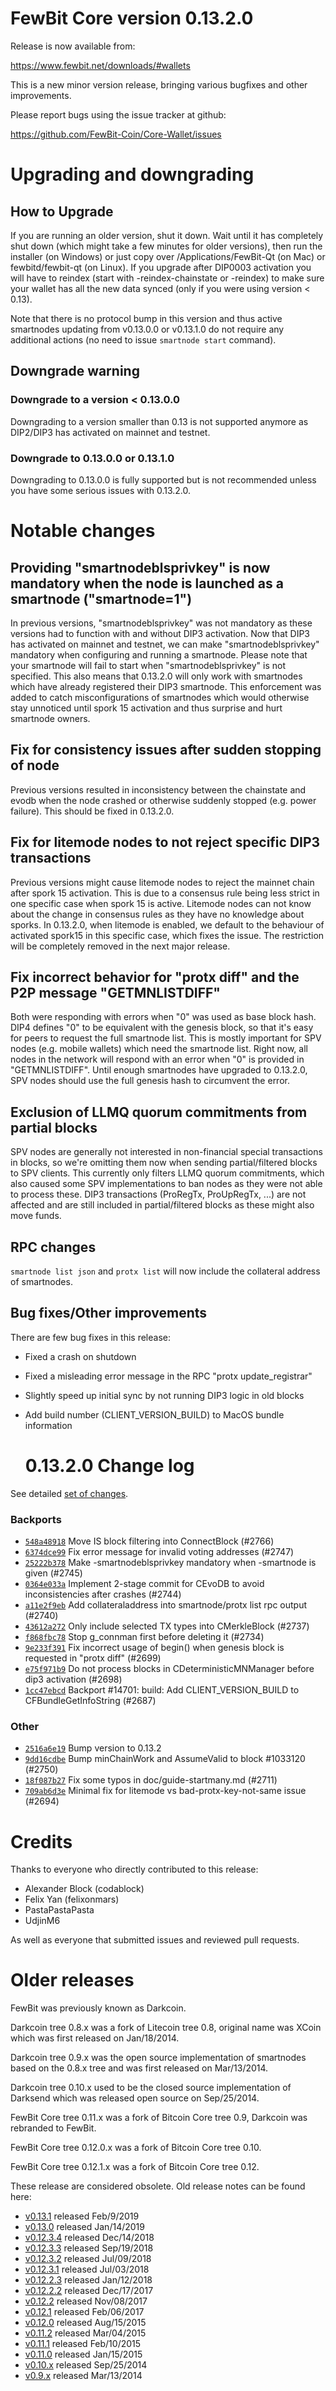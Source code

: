 # FewBit Core version 0.13.2.0

Release is now available from:

<https://www.fewbit.net/downloads/#wallets>

This is a new minor version release, bringing various bugfixes and other improvements.

Please report bugs using the issue tracker at github:

<https://github.com/FewBit-Coin/Core-Wallet/issues>

# Upgrading and downgrading

## How to Upgrade

If you are running an older version, shut it down. Wait until it has completely
shut down (which might take a few minutes for older versions), then run the
installer (on Windows) or just copy over /Applications/FewBit-Qt (on Mac) or
fewbitd/fewbit-qt (on Linux). If you upgrade after DIP0003 activation you will
have to reindex (start with -reindex-chainstate or -reindex) to make sure
your wallet has all the new data synced (only if you were using version < 0.13).

Note that there is no protocol bump in this version and thus active smartnodes
updating from v0.13.0.0 or v0.13.1.0 do not require any additional actions (no need to issue
`smartnode start` command).

## Downgrade warning

### Downgrade to a version < 0.13.0.0

Downgrading to a version smaller than 0.13 is not supported anymore as DIP2/DIP3 has activated
on mainnet and testnet.

### Downgrade to 0.13.0.0 or 0.13.1.0

Downgrading to 0.13.0.0 is fully supported but is not recommended unless you have some serious issues with 0.13.2.0.

# Notable changes

## Providing "smartnodeblsprivkey" is now mandatory when the node is launched as a smartnode ("smartnode=1")

In previous versions, "smartnodeblsprivkey" was not mandatory as these versions had to function with and without DIP3
activation. Now that DIP3 has activated on mainnet and testnet, we can make "smartnodeblsprivkey" mandatory when
configuring and running a smartnode. Please note that your smartnode will fail to start when "smartnodeblsprivkey"
is not specified. This also means that 0.13.2.0 will only work with smartnodes which have already registered their
DIP3 smartnode. This enforcement was added to catch misconfigurations of smartnodes which would otherwise stay
unnoticed until spork 15 activation and thus surprise and hurt smartnode owners.

## Fix for consistency issues after sudden stopping of node

Previous versions resulted in inconsistency between the chainstate and evodb when the node crashed or otherwise suddenly
stopped (e.g. power failure). This should be fixed in 0.13.2.0.

## Fix for litemode nodes to not reject specific DIP3 transactions

Previous versions might cause litemode nodes to reject the mainnet chain after spork 15 activation. This is due to a
consensus rule being less strict in one specific case when spork 15 is active. Litemode nodes can not know about the
change in consensus rules as they have no knowledge about sporks. In 0.13.2.0, when litemode is enabled, we default to the
behaviour of activated spork15 in this specific case, which fixes the issue. The restriction will be completely removed
in the next major release.

## Fix incorrect behavior for "protx diff" and the P2P message "GETMNLISTDIFF"

Both were responding with errors when "0" was used as base block hash. DIP4 defines "0" to be equivalent with the
genesis block, so that it's easy for peers to request the full smartnode list.
This is mostly important for SPV nodes (e.g. mobile wallets) which need the smartnode list. Right now, all nodes in
the network will respond with an error when "0" is provided in "GETMNLISTDIFF". Until enough smartnodes have upgraded
to 0.13.2.0, SPV nodes should use the full genesis hash to circumvent the error.

## Exclusion of LLMQ quorum commitments from partial blocks

SPV nodes are generally not interested in non-financial special transactions in blocks, so we're omitting them now when
sending partial/filtered blocks to SPV clients. This currently only filters LLMQ quorum commitments, which also caused
some SPV implementations to ban nodes as they were not able to process these. DIP3 transactions (ProRegTx, ProUpRegTx, ...)
are not affected and are still included in partial/filtered blocks as these might also move funds.

## RPC changes

`smartnode list json` and `protx list` will now include the collateral address of smartnodes.

## Bug fixes/Other improvements

There are few bug fixes in this release:

-   Fixed a crash on shutdown
-   Fixed a misleading error message in the RPC "protx update_registrar"
-   Slightly speed up initial sync by not running DIP3 logic in old blocks
-   Add build number (CLIENT_VERSION_BUILD) to MacOS bundle information

    # 0.13.2.0 Change log

See detailed [set of changes](https://github.com/FewBit-Coin/Core-Wallet/compare/v0.13.1.0...fewbit:v0.13.2.0).

### Backports

-   [`548a48918`](https://github.com/FewBit-Coin/Core-Wallet/commit/548a48918) Move IS block filtering into ConnectBlock (#2766)
-   [`6374dce99`](https://github.com/FewBit-Coin/Core-Wallet/commit/6374dce99) Fix error message for invalid voting addresses (#2747)
-   [`25222b378`](https://github.com/FewBit-Coin/Core-Wallet/commit/25222b378) Make -smartnodeblsprivkey mandatory when -smartnode is given (#2745)
-   [`0364e033a`](https://github.com/FewBit-Coin/Core-Wallet/commit/0364e033a) Implement 2-stage commit for CEvoDB to avoid inconsistencies after crashes (#2744)
-   [`a11e2f9eb`](https://github.com/FewBit-Coin/Core-Wallet/commit/a11e2f9eb) Add collateraladdress into smartnode/protx list rpc output (#2740)
-   [`43612a272`](https://github.com/FewBit-Coin/Core-Wallet/commit/43612a272) Only include selected TX types into CMerkleBlock (#2737)
-   [`f868fbc78`](https://github.com/FewBit-Coin/Core-Wallet/commit/f868fbc78) Stop g_connman first before deleting it (#2734)
-   [`9e233f391`](https://github.com/FewBit-Coin/Core-Wallet/commit/9e233f391) Fix incorrect usage of begin() when genesis block is requested in "protx diff" (#2699)
-   [`e75f971b9`](https://github.com/FewBit-Coin/Core-Wallet/commit/e75f971b9) Do not process blocks in CDeterministicMNManager before dip3 activation (#2698)
-   [`1cc47ebcd`](https://github.com/FewBit-Coin/Core-Wallet/commit/1cc47ebcd) Backport #14701: build: Add CLIENT_VERSION_BUILD to CFBundleGetInfoString (#2687)

### Other

-   [`2516a6e19`](https://github.com/FewBit-Coin/Core-Wallet/commit/2516a6e19) Bump version to 0.13.2
-   [`9dd16cdbe`](https://github.com/FewBit-Coin/Core-Wallet/commit/9dd16cdbe) Bump minChainWork and AssumeValid to block #1033120 (#2750)
-   [`18f087b27`](https://github.com/FewBit-Coin/Core-Wallet/commit/18f087b27) Fix some typos in doc/guide-startmany.md (#2711)
-   [`709ab6d3e`](https://github.com/FewBit-Coin/Core-Wallet/commit/709ab6d3e) Minimal fix for litemode vs bad-protx-key-not-same issue (#2694)

# Credits

Thanks to everyone who directly contributed to this release:

-   Alexander Block (codablock)
-   Felix Yan (felixonmars)
-   PastaPastaPasta
-   UdjinM6

As well as everyone that submitted issues and reviewed pull requests.

# Older releases

FewBit was previously known as Darkcoin.

Darkcoin tree 0.8.x was a fork of Litecoin tree 0.8, original name was XCoin
which was first released on Jan/18/2014.

Darkcoin tree 0.9.x was the open source implementation of smartnodes based on
the 0.8.x tree and was first released on Mar/13/2014.

Darkcoin tree 0.10.x used to be the closed source implementation of Darksend
which was released open source on Sep/25/2014.

FewBit Core tree 0.11.x was a fork of Bitcoin Core tree 0.9,
Darkcoin was rebranded to FewBit.

FewBit Core tree 0.12.0.x was a fork of Bitcoin Core tree 0.10.

FewBit Core tree 0.12.1.x was a fork of Bitcoin Core tree 0.12.

These release are considered obsolete. Old release notes can be found here:

-   [v0.13.1](https://github.com/FewBit-Coin/Core-Wallet/blob/master/doc/release-notes/fewbit/release-notes-0.13.1.md) released Feb/9/2019
-   [v0.13.0](https://github.com/FewBit-Coin/Core-Wallet/blob/master/doc/release-notes/fewbit/release-notes-0.13.0.md) released Jan/14/2019
-   [v0.12.3.4](https://github.com/FewBit-Coin/Core-Wallet/blob/master/doc/release-notes/fewbit/release-notes-0.12.3.4.md) released Dec/14/2018
-   [v0.12.3.3](https://github.com/FewBit-Coin/Core-Wallet/blob/master/doc/release-notes/fewbit/release-notes-0.12.3.3.md) released Sep/19/2018
-   [v0.12.3.2](https://github.com/FewBit-Coin/Core-Wallet/blob/master/doc/release-notes/fewbit/release-notes-0.12.3.2.md) released Jul/09/2018
-   [v0.12.3.1](https://github.com/FewBit-Coin/Core-Wallet/blob/master/doc/release-notes/fewbit/release-notes-0.12.3.1.md) released Jul/03/2018
-   [v0.12.2.3](https://github.com/FewBit-Coin/Core-Wallet/blob/master/doc/release-notes/fewbit/release-notes-0.12.2.3.md) released Jan/12/2018
-   [v0.12.2.2](https://github.com/FewBit-Coin/Core-Wallet/blob/master/doc/release-notes/fewbit/release-notes-0.12.2.2.md) released Dec/17/2017
-   [v0.12.2](https://github.com/FewBit-Coin/Core-Wallet/blob/master/doc/release-notes/fewbit/release-notes-0.12.2.md) released Nov/08/2017
-   [v0.12.1](https://github.com/FewBit-Coin/Core-Wallet/blob/master/doc/release-notes/fewbit/release-notes-0.12.1.md) released Feb/06/2017
-   [v0.12.0](https://github.com/FewBit-Coin/Core-Wallet/blob/master/doc/release-notes/fewbit/release-notes-0.12.0.md) released Aug/15/2015
-   [v0.11.2](https://github.com/FewBit-Coin/Core-Wallet/blob/master/doc/release-notes/fewbit/release-notes-0.11.2.md) released Mar/04/2015
-   [v0.11.1](https://github.com/FewBit-Coin/Core-Wallet/blob/master/doc/release-notes/fewbit/release-notes-0.11.1.md) released Feb/10/2015
-   [v0.11.0](https://github.com/FewBit-Coin/Core-Wallet/blob/master/doc/release-notes/fewbit/release-notes-0.11.0.md) released Jan/15/2015
-   [v0.10.x](https://github.com/FewBit-Coin/Core-Wallet/blob/master/doc/release-notes/fewbit/release-notes-0.10.0.md) released Sep/25/2014
-   [v0.9.x](https://github.com/FewBit-Coin/Core-Wallet/blob/master/doc/release-notes/fewbit/release-notes-0.9.0.md) released Mar/13/2014

